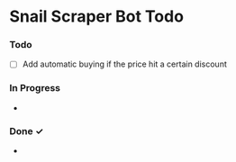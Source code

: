# Snail Scraper Bot Todo

### Todo

- [ ] Add automatic buying if the price hit a certain discount

### In Progress

-

### Done ✓

-
